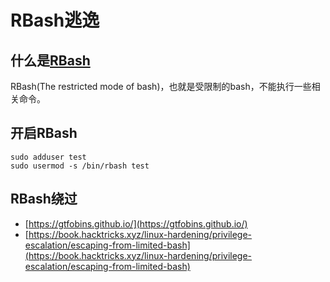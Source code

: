 # RBash逃逸

## 什么是[RBash](https://www.gnu.org/software/bash/manual/html_node/The-Restricted-Shell.html#:~:text=A%20restricted%20shell%20is%20used,directories%20with%20the%20cd%20builtin)
RBash(The restricted mode of bash)，也就是受限制的bash，不能执行一些相关命令。


## 开启RBash

```
sudo adduser test
sudo usermod -s /bin/rbash test
```

## RBash绕过

* [https://gtfobins.github.io/](https://gtfobins.github.io/)
* [https://book.hacktricks.xyz/linux-hardening/privilege-escalation/escaping-from-limited-bash](https://book.hacktricks.xyz/linux-hardening/privilege-escalation/escaping-from-limited-bash)